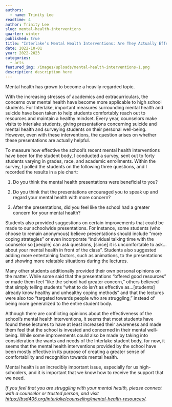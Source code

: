 ```yaml
---
authors:
  - name: Trinity Lee
readtime: 4
author: Trinity Lee
slug: mental-health-interventions
quarter: winter
published: true
title: "Interlake’s Mental Health Interventions: Are They Actually Effective?"
date: 2022-10-01
year: 2022-2023
categories:
  - arts
featured_img: /images/uploads/mental-health-interventions-1.png
description: description here
---
```


Mental health has grown to become a heavily regarded topic.

With the increasing stresses of academics and extracurriculars, the concerns over mental health have become more applicable to high school students. For Interlake, important measures surrounding mental health and suicide have been taken to help students comfortably reach out to resources and maintain a healthy mindset. Every year, counselors make visits to Interlake students, giving presentations concerning suicide and mental health and surveying students on their personal well-being. However, even with these interventions, the question arises on whether these presentations are actually helpful.

To measure how effective the school’s recent mental health interventions have been for the student body, I conducted a survey, sent out to forty students varying in grades, race, and academic enrollments. Within the survey, I polled the students on the following three questions, and I recorded the results in a pie chart:

1. Do you think the mental health presentations were beneficial to you?

2. Do you think that the presentations encouraged you to speak up and regard your mental health with more concern?

3. After the presentations, did you feel like the school had a greater concern for your mental health?

Students also provided suggestions on certain improvements that could be made to our schoolwide presentations. For instance, some students (who choose to remain anonymous) believe presentations should include “more coping strategies” or even incorporate “individual talking time with the counselor so \[people] can ask questions, \[since] it is uncomfortable to ask…about your mental health in front of the class”. Students also suggested adding more entertaining factors, such as animations, to the presentations and showing more relatable situations during the lectures.

Many other students additionally provided their own personal opinions on the matter. While some said that the presentations “offered good resources” or made them feel “like the school had greater concern,” others believed that simply telling students “what to do isn’t as effective as…\[students] already know healthy and unhealthy coping methods” and that the lectures were also too “targeted towards people who are struggling,” instead of being more generalized to the entire student body.

Although there are conflicting opinions about the effectiveness of the school’s mental health interventions, it seems that most students have found these lectures to have at least increased their awareness and made them feel that the school is invested and concerned in their mental well-being. While some improvements could also be made by taking into consideration the wants and needs of the Interlake student body, for now, it seems that the mental health interventions provided by the school have been mostly effective in its purpose of creating a greater sense of comfortability and recognition towards mental health.

Mental health is an incredibly important issue, especially for us high-schoolers, and it is important that we know how to receive the support that we need.

_If you feel that you are struggling with your mental health, please connect with a counselor or trusted person, and visit https://bsd405.org/interlake/counseling/mental-health-resources/._
